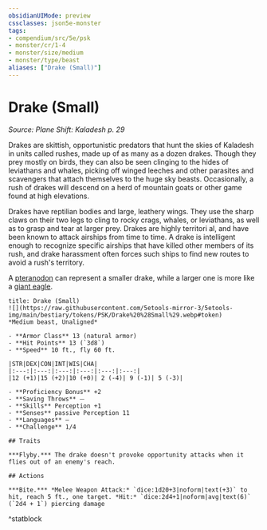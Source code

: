 ```yaml
---
obsidianUIMode: preview
cssclasses: json5e-monster
tags:
- compendium/src/5e/psk
- monster/cr/1-4
- monster/size/medium
- monster/type/beast
aliases: ["Drake (Small)"]
---
```

# Drake (Small)
*Source: Plane Shift: Kaladesh p. 29*  

Drakes are skittish, opportunistic predators that hunt the skies of Kaladesh in units called rushes, made up of as many as a dozen drakes. Though they prey mostly on birds, they can also be seen clinging to the hides of leviathans and whales, picking off winged leeches and other parasites and scavengers that attach themselves to the huge sky beasts. Occasionally, a rush of drakes will descend on a herd of mountain goats or other game found at high elevations.

Drakes have reptilian bodies and large, leathery wings. They use the sharp claws on their two legs to cling to rocky crags, whales, or leviathans, as well as to grasp and tear at larger prey. Drakes are highly territori al, and have been known to attack airships from time to time. A drake is intelligent enough to recognize specific airships that have killed other members of its rush, and drake harassment often forces such ships to find new routes to avoid a rush's territory.

A [pteranodon](2-Mechanics/CLI/bestiary/beast/pteranodon.md) can represent a smaller drake, while a larger one is more like a [giant eagle](2-Mechanics/CLI/bestiary/beast/giant-eagle.md).

```ad-statblock
title: Drake (Small)
![](https://raw.githubusercontent.com/5etools-mirror-3/5etools-img/main/bestiary/tokens/PSK/Drake%20%28Small%29.webp#token)
*Medium beast, Unaligned*

- **Armor Class** 13 (natural armor)
- **Hit Points** 13 (`3d8`)
- **Speed** 10 ft., fly 60 ft.

|STR|DEX|CON|INT|WIS|CHA|
|:---:|:---:|:---:|:---:|:---:|:---:|
|12 (+1)|15 (+2)|10 (+0)| 2 (-4)| 9 (-1)| 5 (-3)|

- **Proficiency Bonus** +2
- **Saving Throws** ⏤
- **Skills** Perception +1
- **Senses** passive Perception 11
- **Languages** —
- **Challenge** 1/4

## Traits

***Flyby.*** The drake doesn't provoke opportunity attacks when it flies out of an enemy's reach.

## Actions

***Bite.*** *Melee Weapon Attack:* `dice:1d20+3|noform|text(+3)` to hit, reach 5 ft., one target. *Hit:* `dice:2d4+1|noform|avg|text(6)` (`2d4 + 1`) piercing damage
```
^statblock